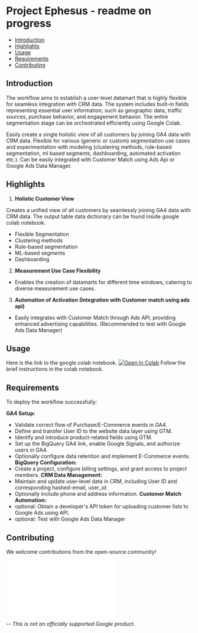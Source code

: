 # Project Ephesus - readme on progress
- [Introduction](#introduction)
- [Highlights](#highlights)
- [Usage](#Usage)
- [Requirements](#Requirements)
- [Contributing](#Contributing)

## Introduction
The workflow aims to establish a user-level datamart that is highly flexible for seamless integration with CRM data. The system includes built-in fields representing essential user information, such as geographic data, traffic sources, purchase behavior, and engagement behavior. The entire segmentation stage can be orchestrated efficiently using Google Colab.

Easily create a single holistic view of all customers by joining GA4 data with CRM data.
Flexible for various (generic or custom)  segmentation use cases and experimentation with modeling (clustering methods, rule-based segmentation, ml based segments, dashboarding, automated activation etc.).
Can be easily integrated with Customer Match using Ads Api or Google Ads Data Manager.


## Highlights

1. **Holistic Customer View**
   
Creates a unified view of all customers by seamlessly joining GA4 data with CRM data. The output table data dictionary can be found inside google colab notebook.
  - Flexible Segmentation
  - Clustering methods
  - Rule-based segmentation
  - ML-based segments
  - Dashboarding

2. **Measurement Use Case Flexibility**
  - Enables the creation of datamarts for different time windows, catering to diverse measurement use cases.

3. **Automation of Activation (Integration with Customer match using ads api)**
  - Easily integrates with Customer Match through Ads API, providing enhanced advertising capabilities. (Recommended to test with Google Ads Data Manager)

## Usage
Here is the link to the google colab notebook.
[![Open In Colab](https://colab.research.google.com/assets/colab-badge.svg)](https://colab.sandbox.google.com/drive/1KTo9Vlz49kJ6FHPaOFuZNZ9wv0Z3-nzl?pli=1#scrollTo=2aOzphABtGV0)
Follow the brief instructions in the colab notebook.

## Requirements

To deploy the workflow successfully:

**GA4 Setup:**
   - Validate correct flow of Purchase/E-Commerce events in GA4.
   - Define and transfer User ID to the website data layer using GTM.
   - Identify and introduce product-related fields using GTM.
   - Set up the BigQuery GA4 link, enable Google Signals, and authorize users in GA4.
   - Optionally configure data retention and implement E-Commerce events.
**BigQuery Configuration:**
   - Create a project, configure billing settings, and grant access to project members.
**CRM Data Management:**
   - Maintain and update user-level data in CRM, including User ID and corresponding hashed-email, user_id.
   - Optionally include phone and address information.
**Customer Match Automation:**
   - optional: Obtain a developer's API token for uploading customer lists to Google Ads using API.
   - optional: Test with Google Ads Data Manager

## Contributing
We welcome contributions from the open-source community!

![Details](CONTRIBUTING.md)


--
*This is not an officially supported Google product.*


